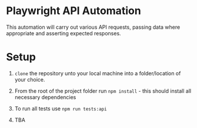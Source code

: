 # Playwright API Automation

This automation will carry out various API requests, passing data where appropriate and asserting expected responses.

# Setup

1. `clone` the repository unto your local machine into a folder/location of your choice.

2. From the root of the project folder run `npm install` - this should install all necessary dependencies

3. To run all tests use `npm run tests:api`

4. TBA